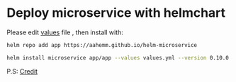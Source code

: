 # Deploy microservice with helmchart

Please edit [values](./values.yml) file , then install with:   

```bash
helm repo add app https://aahemm.github.io/helm-microservice

helm install microservice app/app --values values.yml --version 0.10.0
```

P.S: [Credit](https://github.com/aahemm/helm-microservice)